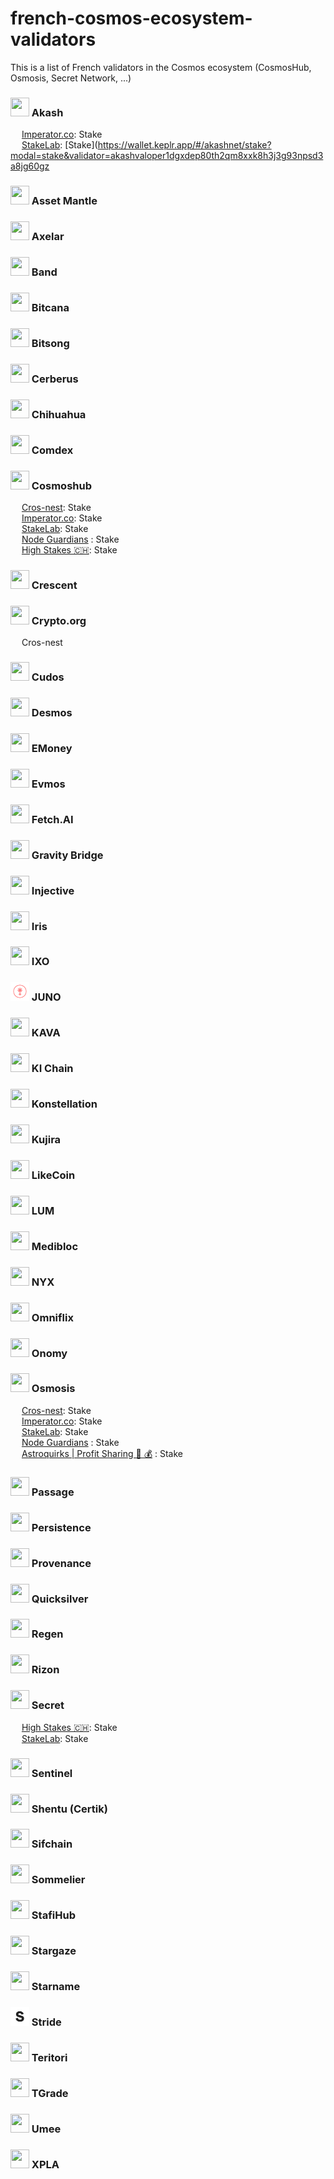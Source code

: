 # french-cosmos-ecosystem-validators
This is a list of French validators in the Cosmos ecosystem (CosmosHub, Osmosis, Secret Network, ...)


### <img alt="" src="https://raw.githubusercontent.com/cosmostation/chainlist/main/chain/akash/chainImg/logoImg/chainLogoImg.png" width="30" height="30"> Akash

&emsp; [Imperator.co](https://imperator.co): Stake <br/>
&emsp; [StakeLab](https://www.stakelab.fr): [Stake](https://wallet.keplr.app/#/akashnet/stake?modal=stake&validator=akashvaloper1dgxdep80th2qm8xxk8h3j3g93npsd3a8jg60gz

### <img alt="" src="https://raw.githubusercontent.com/cosmostation/chainlist/main/chain/asset-mantle/chainImg/logoImg/chainLogoImg.png" width="30" height="30"> Asset Mantle


### <img alt="" src="https://raw.githubusercontent.com/cosmostation/chainlist/main/chain/axelar/chainImg/logoImg/chainLogoImg.png" width="30" height="30"> Axelar


### <img alt="" src="https://raw.githubusercontent.com/cosmostation/chainlist/main/chain/band/chainImg/logoImg/chainLogoImg.png" width="30" height="30"> Band


### <img alt="" src="https://raw.githubusercontent.com/cosmostation/chainlist/main/chain/bitcanna/chainImg/logoImg/chainLogoImg.png" width="30" height="30"> Bitcana


### <img alt="" src="https://raw.githubusercontent.com/cosmostation/chainlist/main/chain/bitsong/chainImg/logoImg/chainLogoImg.png" width="30" height="30"> Bitsong


### <img alt="" src="https://raw.githubusercontent.com/cosmostation/chainlist/main/chain/cerberus/chainImg/logoImg/chainLogoImg.png" width="30" height="30"> Cerberus


### <img alt="" src="https://raw.githubusercontent.com/cosmostation/chainlist/main/chain/chihuahua/chainImg/logoImg/chainLogoImg.png" width="30" height="30"> Chihuahua


### <img alt="" src="https://raw.githubusercontent.com/cosmostation/chainlist/main/chain/comdex/chainImg/logoImg/chainLogoImg.png" width="30" height="30"> Comdex


### <img alt="" src="https://raw.githubusercontent.com/cosmostation/chainlist/main/chain/cosmos/chainImg/logoImg/chainLogoImg.png" width="30" height="30"> Cosmoshub
&emsp; [Cros-nest](https://cros-nest.com/): Stake <br/>
&emsp; [Imperator.co](https://imperator.co): Stake <br/>
&emsp; [StakeLab](https://www.stakelab.fr): Stake <br/>
&emsp; [Node Guardians](https://nodeguardians.io/) : Stake <br/>
&emsp; [High Stakes 🇨🇭](https://highstakes.ch/): Stake

### <img alt="" src="https://raw.githubusercontent.com/cosmostation/chainlist/main/chain/asset-mantle/chainImg/logoImg/chainLogoImg.png" width="30" height="30"> Crescent


### <img alt="" src="https://raw.githubusercontent.com/cosmostation/chainlist/main/chain/crescent/chainImg/logoImg/chainLogoImg.png" width="30" height="30"> Crypto.org
&emsp; Cros-nest 

### <img alt="" src="https://raw.githubusercontent.com/cosmostation/chainlist/main/chain/cudos/chainImg/logoImg/chainLogoImg.png" width="30" height="30"> Cudos



### <img alt="" src="https://raw.githubusercontent.com/cosmostation/chainlist/main/chain/desmos/chainImg/logoImg/chainLogoImg.png" width="30" height="30"> Desmos


### <img alt="" src="https://raw.githubusercontent.com/cosmostation/chainlist/main/chain/emoney/chainImg/logoImg/chainLogoImg.png" width="30" height="30"> EMoney


### <img alt="" src="https://raw.githubusercontent.com/cosmostation/chainlist/main/chain/evmos/chainImg/logoImg/chainLogoImg.png" width="30" height="30"> Evmos


### <img alt="" src="https://raw.githubusercontent.com/cosmostation/chainlist/main/chain/fetchai/chainImg/logoImg/chainLogoImg.png" width="30" height="30"> Fetch.AI


### <img alt="" src="https://raw.githubusercontent.com/cosmostation/chainlist/main/chain/gravity-bridge/chainImg/logoImg/chainLogoImg.png" width="30" height="30"> Gravity Bridge


### <img alt="" src="https://raw.githubusercontent.com/cosmostation/chainlist/main/chain/injective/chainImg/logoImg/chainLogoImg.png" width="30" height="30"> Injective


### <img alt="" src="https://raw.githubusercontent.com/cosmostation/chainlist/main/chain/iris/chainImg/logoImg/chainLogoImg.png" width="30" height="30"> Iris


### <img alt="" src="https://raw.githubusercontent.com/cosmostation/chainlist/main/chain/ixo/chainImg/logoImg/chainLogoImg.png" width="30" height="30"> IXO


### <img alt="" src="https://raw.githubusercontent.com/cosmostation/chainlist/main/chain/juno/chainImg/logoImg/chainLogoImg.png" width="30" height="30"> JUNO


### <img alt="" src="https://raw.githubusercontent.com/cosmostation/chainlist/main/chain/asset-mantle/chainImg/logoImg/chainLogoImg.png" width="30" height="30"> KAVA


### <img alt="" src="https://raw.githubusercontent.com/cosmostation/chainlist/main/chain/ki-chain/chainImg/logoImg/chainLogoImg.png" width="30" height="30"> KI Chain


### <img alt="" src="https://raw.githubusercontent.com/cosmostation/chainlist/main/chain/konstellation/chainImg/logoImg/chainLogoImg.png" width="30" height="30"> Konstellation


### <img alt="" src="https://raw.githubusercontent.com/cosmostation/chainlist/main/chain/kujira/chainImg/logoImg/chainLogoImg.png" width="30" height="30"> Kujira


### <img alt="" src="https://raw.githubusercontent.com/cosmostation/chainlist/main/chain/likecoin/chainImg/logoImg/chainLogoImg.png" width="30" height="30"> LikeCoin


### <img alt="" src="https://raw.githubusercontent.com/cosmostation/chainlist/main/chain/lum/chainImg/logoImg/chainLogoImg.png" width="30" height="30"> LUM


### <img alt="" src="https://raw.githubusercontent.com/cosmostation/chainlist/main/chain/medibloc/chainImg/logoImg/chainLogoImg.png" width="30" height="30"> Medibloc


### <img alt="" src="https://raw.githubusercontent.com/cosmostation/chainlist/main/chain/nyx/chainImg/logoImg/chainLogoImg.png" width="30" height="30"> NYX


### <img alt="" src="https://raw.githubusercontent.com/cosmostation/chainlist/main/chain/omniflix/chainImg/logoImg/chainLogoImg.png" width="30" height="30"> Omniflix


### <img alt="" src="https://raw.githubusercontent.com/cosmostation/chainlist/main/chain/onomy-protocol/chainImg/logoImg/chainLogoImg.png" width="30" height="30"> Onomy


### <img alt="" src="https://raw.githubusercontent.com/cosmostation/chainlist/main/chain/osmosis/chainImg/logoImg/chainLogoImg.png" width="30" height="30"> Osmosis
&emsp; [Cros-nest](https://cros-nest.com/): Stake <br/>
&emsp; [Imperator.co](https://imperator.co): Stake <br/>
&emsp; [StakeLab](https://www.stakelab.fr): Stake <br/>
&emsp; [Node Guardians](https://nodeguardians.io/) : Stake <br/>
&emsp; [Astroquirks | Profit Sharing 🤑 💰](https://astroquirks.com/) : Stake

### <img alt="" src="https://raw.githubusercontent.com/cosmostation/chainlist/main/chain/passage/chainImg/logoImg/chainLogoImg.png" width="30" height="30"> Passage


### <img alt="" src="https://raw.githubusercontent.com/cosmostation/chainlist/main/chain/persistence/chainImg/logoImg/chainLogoImg.png" width="30" height="30"> Persistence


### <img alt="" src="https://raw.githubusercontent.com/cosmostation/chainlist/main/chain/provenance/chainImg/logoImg/chainLogoImg.png" width="30" height="30"> Provenance


### <img alt="" src="https://raw.githubusercontent.com/cosmostation/chainlist/main/chain/quicksilver/chainImg/logoImg/chainLogoImg.png" width="30" height="30"> Quicksilver


### <img alt="" src="https://raw.githubusercontent.com/cosmostation/chainlist/main/chain/regen/chainImg/logoImg/chainLogoImg.png" width="30" height="30"> Regen


### <img alt="" src="https://raw.githubusercontent.com/cosmostation/chainlist/main/chain/rizon/chainImg/logoImg/chainLogoImg.png" width="30" height="30"> Rizon


### <img alt="" src="https://raw.githubusercontent.com/cosmostation/chainlist/main/chain/secret/chainImg/logoImg/chainLogoImg.png" width="30" height="30"> Secret
&emsp; [High Stakes 🇨🇭](https://highstakes.ch/): Stake <br/>
&emsp; [StakeLab](https://www.stakelab.fr): Stake

### <img alt="" src="https://raw.githubusercontent.com/cosmostation/chainlist/main/chain/sentinel/chainImg/logoImg/chainLogoImg.png" width="30" height="30"> Sentinel


### <img alt="" src="https://raw.githubusercontent.com/cosmostation/chainlist/main/chain/shentu/chainImg/logoImg/chainLogoImg.png" width="30" height="30"> Shentu (Certik)


### <img alt="" src="https://raw.githubusercontent.com/cosmostation/chainlist/main/chain/sifchain/chainImg/logoImg/chainLogoImg.png" width="30" height="30"> Sifchain


### <img alt="" src="https://raw.githubusercontent.com/cosmostation/chainlist/main/chain/sommelier/chainImg/logoImg/chainLogoImg.png" width="30" height="30"> Sommelier


### <img alt="" src="https://raw.githubusercontent.com/cosmostation/chainlist/main/chain/stafi/chainImg/logoImg/chainLogoImg.png" width="30" height="30"> StafiHub


### <img alt="" src="https://raw.githubusercontent.com/cosmostation/chainlist/main/chain/stargaze/chainImg/logoImg/chainLogoImg.png" width="30" height="30"> Stargaze


### <img alt="" src="https://raw.githubusercontent.com/cosmostation/chainlist/main/chain/starname/chainImg/logoImg/chainLogoImg.png" width="30" height="30"> Starname


### <img alt="" src="https://raw.githubusercontent.com/cosmostation/chainlist/main/chain/stride/chainImg/logoImg/chainLogoImg.png" width="30" height="30"> Stride

### <img alt="" src="https://raw.githubusercontent.com/cosmostation/chainlist/main/chain/teritori/chainImg/logoImg/chainLogoImg.png" width="30" height="30"> Teritori

### <img alt="" src="https://raw.githubusercontent.com/cosmostation/chainlist/main/chain/tgrade/chainImg/logoImg/chainLogoImg.png" width="30" height="30"> TGrade

### <img alt="" src="https://raw.githubusercontent.com/cosmostation/chainlist/main/chain/umee/chainImg/logoImg/chainLogoImg.png" width="30" height="30"> Umee


### <img alt="" src="https://raw.githubusercontent.com/cosmostation/chainlist/main/chain/xpla/chainImg/logoImg/chainLogoImg.png" width="30" height="30"> XPLA

